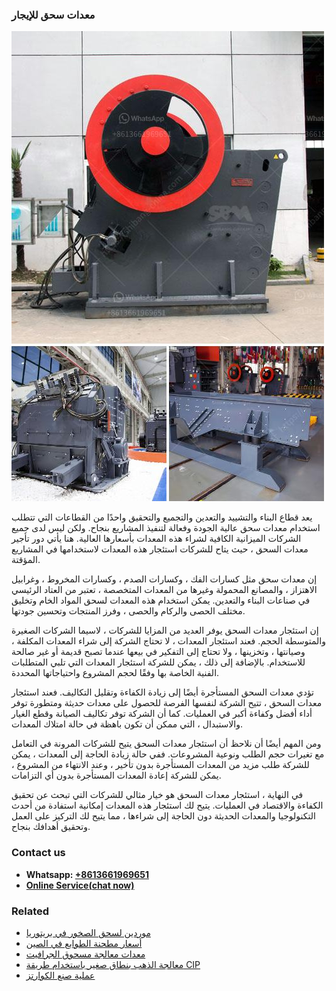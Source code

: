 <h3>معدات سحق للإيجار</h3><img src='1701854237.jpg' alt=''><p>يعد قطاع البناء والتشييد والتعدين والتجميع والتحقيق واحدًا من القطاعات التي تتطلب استخدام معدات سحق عالية الجودة وفعالة لتنفيذ المشاريع بنجاح. ولكن ليس لدى جميع الشركات الميزانية الكافية لشراء هذه المعدات بأسعارها العالية. هنا يأتي دور تأجير معدات السحق ، حيث يتاح للشركات استئجار هذه المعدات لاستخدامها في المشاريع المؤقتة.</p><p>إن معدات سحق مثل كسارات الفك ، وكسارات الصدم ، وكسارات المخروط ، وغرابيل الاهتزاز ، والمصانع المحمولة وغيرها من المعدات المتخصصة ، تعتبر من العتاد الرئيسي في صناعات البناء والتعدين. يمكن استخدام هذه المعدات لسحق المواد الخام وتخليق مختلف الحصى والركام والحصى ، وفرز المنتجات وتحسين جودتها.</p><p>إن استئجار معدات السحق يوفر العديد من المزايا للشركات ، لاسيما الشركات الصغيرة والمتوسطة الحجم. فعند استئجار المعدات ، لا تحتاج الشركة إلى شراء المعدات المكلفة ، وصيانتها ، وتخزينها ، ولا تحتاج إلى التفكير في بيعها عندما تصبح قديمة أو غير صالحة للاستخدام. بالإضافة إلى ذلك ، يمكن للشركة استئجار المعدات التي تلبي المتطلبات الفنية الخاصة بها وفقًا لحجم المشروع واحتياجاتها المحددة.</p><p>تؤدي معدات السحق المستأجرة أيضًا إلى زيادة الكفاءة وتقليل التكاليف. فعند استئجار معدات السحق ، تتيح الشركة لنفسها الفرصة للحصول على معدات حديثة ومتطورة توفر أداء أفضل وكفاءة أكبر في العمليات. كما أن الشركة توفر تكاليف الصيانة وقطع الغيار والاستبدال ، التي ممكن أن تكون باهظة في حالة امتلاك المعدات.</p><p>ومن المهم أيضًا أن نلاحظ أن استئجار معدات السحق يتيح للشركات المرونة في التعامل مع تغيرات حجم الطلب ونوعية المشروعات. ففي حالة زيادة الحاجة إلى المعدات ، يمكن للشركة طلب مزيد من المعدات المستأجرة بدون تأخير ، وعند الانتهاء من المشروع ، يمكن للشركة إعادة المعدات المستأجرة بدون أي التزامات.</p><p>في النهاية ، استئجار معدات السحق هو خيار مثالي للشركات التي تبحث عن تحقيق الكفاءة والاقتصاد في العمليات. يتيح لك استئجار هذه المعدات إمكانية استفادة من أحدث التكنولوجيا والمعدات الحديثة دون الحاجة إلى شراءها ، مما يتيح لك التركيز على العمل وتحقيق أهدافك بنجاح.</p><h3>Contact us</h3><ul><li><strong>Whatsapp:&nbsp;<a href="https://wa.me/8613661969651">+8613661969651</a></strong></li><li><a href="https://swt.shibang-china.com/?git&amp;zhl&amp;معدات سحق للإيجار"><strong>Online Service(chat now)</strong></a></li></ul><h3>Related</h3><ul><li><a href='موردين لسحق الصخور في بريتوريا.md'>موردين لسحق الصخور في بريتوريا</a></li><li><a href='أسعار مطحنة الطوابع في الصين.md'>أسعار مطحنة الطوابع في الصين</a></li><li><a href='معدات معالجة مسحوق الجرافيت.md'>معدات معالجة مسحوق الجرافيت</a></li><li><a href='معالجة الذهب بنطاق صغير باستخدام طريقة CIP.md'>معالجة الذهب بنطاق صغير باستخدام طريقة CIP</a></li><li><a href='عملية صنع الكوارتز.md'>عملية صنع الكوارتز</a></li></ul>